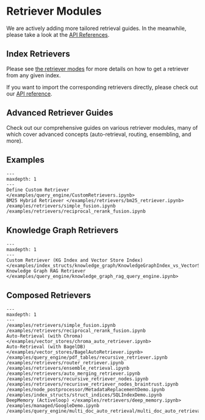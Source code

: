 # Retriever Modules

We are actively adding more tailored retrieval guides.
In the meanwhile, please take a look at the [API References](/api_reference/query/retrievers.rst).

## Index Retrievers

Please see [the retriever modes](/module_guides/querying/retriever/retriever_modes.md) for more details on how to get a retriever from any given index.

If you want to import the corresponding retrievers directly, please check out our [API reference](/api_reference/query/retrievers.rst).

## Advanced Retriever Guides

Check out our comprehensive guides on various retriever modules, many of which cover advanced concepts (auto-retrieval, routing, ensembling, and more).

## Examples

```{toctree}
---
maxdepth: 1
---
Define Custom Retriever </examples/query_engine/CustomRetrievers.ipynb>
BM25 Hybrid Retriever </examples/retrievers/bm25_retriever.ipynb>
/examples/retrievers/simple_fusion.ipynb
/examples/retrievers/reciprocal_rerank_fusion.ipynb
```

## Knowledge Graph Retrievers

```{toctree}
---
maxdepth: 1
---
Custom Retriever (KG Index and Vector Store Index) </examples/index_structs/knowledge_graph/KnowledgeGraphIndex_vs_VectorStoreIndex_vs_CustomIndex_combined.ipynb>
Knowledge Graph RAG Retriever </examples/query_engine/knowledge_graph_rag_query_engine.ipynb>
```

## Composed Retrievers

```{toctree}
---
maxdepth: 1
---
/examples/retrievers/simple_fusion.ipynb
/examples/retrievers/reciprocal_rerank_fusion.ipynb
Auto-Retrieval (with Chroma) </examples/vector_stores/chroma_auto_retriever.ipynb>
Auto-Retrieval (with BagelDB) </examples/vector_stores/BagelAutoRetriever.ipynb>
/examples/query_engine/pdf_tables/recursive_retriever.ipynb
/examples/retrievers/router_retriever.ipynb
/examples/retrievers/ensemble_retrieval.ipynb
/examples/retrievers/auto_merging_retriever.ipynb
/examples/retrievers/recursive_retriever_nodes.ipynb
/examples/retrievers/recurisve_retriever_nodes_braintrust.ipynb
/examples/node_postprocessor/MetadataReplacementDemo.ipynb
/examples/index_structs/struct_indices/SQLIndexDemo.ipynb
DeepMemory (Activeloop) </examples/retrievers/deep_memory.ipynb>
/examples/managed/GoogleDemo.ipynb
/examples/query_engine/multi_doc_auto_retrieval/multi_doc_auto_retrieval.ipynb
```
